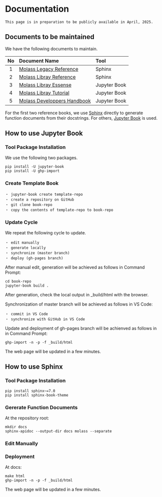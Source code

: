 # Documentation

```{warning}
This page is in preparation to be publicly available in April, 2025.
```

## Documents to be maintained

We have the following documents to maintain.

|No |   Document Name           |    Tool    |
|:-:|:--------------------------|:-----------|
| 1 |[Molass Legacy Reference](https://freesemt.github.io/molass-legacy/)|Sphinx      |
| 2 |[Molass Libray Reference](https://freesemt.github.io/molass-library/)|Sphinx      |
| 3 |[Molass Libray Essense](https://freesemt.github.io/molass-essense/)      |Jupyter Book|
| 4 |[Molass Libray Tutorial](https://freesemt.github.io/molass-tutorial/)     |Jupyter Book|
| 5 |[Molass Developpers Handbook](https://freesemt.github.io/molass-develop/)|Jupyter Book|

For the first two reference books, we use [Sphinx](https://github.com/sphinx-doc/sphinx) directly to generate function documents from their docstrings. For others, [Jupyter Book](https://github.com/jupyter-book/jupyter-book) is used.

## How to use Jupyter Book

### Tool Package Installation

We use the following two packages.

```
pip install -U jupyter-book
pip install -U ghp-import
```

### Create Template Book

    ・ jupyter-book create template-repo
    ・ create a repository on GitHub
    ・ git clone book-repo
    ・ copy the contents of template-repo to book-repo

### Update Cycle

We repeat the following cycle to update.

    ・ edit manually
    ・ generate locally
    ・ synchronize (master branch)
    ・ deploy (gh-pages branch)

After manual edit, generation will be achieved as follows in Command Prompt:

```none
cd book-repo
jupyter-book build .
```

After generation, check the local output in _build/html with the browser.

Synchronization of master branch will be achieved as follows in VS Code:

    ・ commit in VS Code
    ・ synchronize with GitHub in VS Code

Update and deployment of gh-pages branch will be achienved as follows in in Command Prompt:

```none
ghp-import -n -p -f _build/html
```

The web page will be updated in a few minutes.

## How to use Sphinx

### Tool Package Installation

```none
pip install sphinx~=7.0 
pip install sphinx-book-theme
```

### Gererate Function Documents

At the repository root:

```none
mkdir docs
sphinx-apidoc --output-dir docs molass --separate
```

### Edit Manually



### Deployment

At docs:

```none
make html
ghp-import -n -p -f _build/html
```

The web page will be updated in a few minutes.